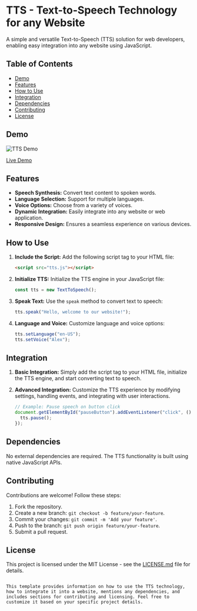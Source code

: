 # TTS - Text-to-Speech Technology for any Website

A simple and versatile Text-to-Speech (TTS) solution for web developers, enabling easy integration into any website using JavaScript.

## Table of Contents

- [Demo](https://nrbnayon.github.io/TTS-Text-to_Speech-Technology-for-any-Website/)
- [Features](#features)
- [How to Use](#how-to-use)
- [Integration](#integration)
- [Dependencies](#dependencies)
- [Contributing](#contributing)
- [License](#license)

## Demo

![TTS Demo](demo.gif)

[Live Demo](#) <!-- Add the link to your live demo once it's hosted -->

## Features

- **Speech Synthesis:** Convert text content to spoken words.
- **Language Selection:** Support for multiple languages.
- **Voice Options:** Choose from a variety of voices.
- **Dynamic Integration:** Easily integrate into any website or web application.
- **Responsive Design:** Ensures a seamless experience on various devices.

## How to Use

1. **Include the Script:**
   Add the following script tag to your HTML file:

   ```html
   <script src="tts.js"></script>
   ```

2. **Initialize TTS:**
   Initialize the TTS engine in your JavaScript file:

   ```javascript
   const tts = new TextToSpeech();
   ```

3. **Speak Text:**
   Use the `speak` method to convert text to speech:

   ```javascript
   tts.speak("Hello, welcome to our website!");
   ```

4. **Language and Voice:**
   Customize language and voice options:

   ```javascript
   tts.setLanguage("en-US");
   tts.setVoice("Alex");
   ```

## Integration

1. **Basic Integration:**
   Simply add the script tag to your HTML file, initialize the TTS engine, and start converting text to speech.

2. **Advanced Integration:**
   Customize the TTS experience by modifying settings, handling events, and integrating with user interactions.

   ```javascript
   // Example: Pause speech on button click
   document.getElementById("pauseButton").addEventListener("click", () => {
     tts.pause();
   });
   ```

## Dependencies

No external dependencies are required. The TTS functionality is built using native JavaScript APIs.

## Contributing

Contributions are welcome! Follow these steps:

1. Fork the repository.
2. Create a new branch: `git checkout -b feature/your-feature`.
3. Commit your changes: `git commit -m 'Add your feature'`.
4. Push to the branch: `git push origin feature/your-feature`.
5. Submit a pull request.

## License

This project is licensed under the MIT License - see the [LICENSE.md](LICENSE.md) file for details.
```

This template provides information on how to use the TTS technology, how to integrate it into a website, mentions any dependencies, and includes sections for contributing and licensing. Feel free to customize it based on your specific project details.
